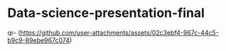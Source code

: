 # Data-science-presentation-final
qr- (https://github.com/user-attachments/assets/02c3ebf4-967c-44c5-b9c9-89ebe967c074)
